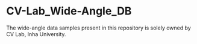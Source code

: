 # CV-Lab_Wide-Angle_DB
The wide-angle data samples present in this repository is solely owned by CV Lab, Inha University.
